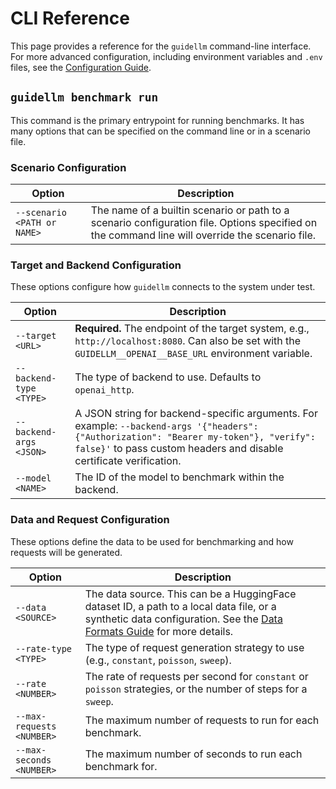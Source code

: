 # CLI Reference

This page provides a reference for the `guidellm` command-line interface. For more advanced configuration, including environment variables and `.env` files, see the [Configuration Guide](./configuration.md).

## `guidellm benchmark run`

This command is the primary entrypoint for running benchmarks. It has many options that can be specified on the command line or in a scenario file.

### Scenario Configuration

| Option                      | Description                                                                                                                                     |
| --------------------------- | ----------------------------------------------------------------------------------------------------------------------------------------------- |
| `--scenario <PATH or NAME>` | The name of a builtin scenario or path to a scenario configuration file. Options specified on the command line will override the scenario file. |

### Target and Backend Configuration

These options configure how `guidellm` connects to the system under test.

| Option                  | Description                                                                                                                                                                                                   |
| ----------------------- | ------------------------------------------------------------------------------------------------------------------------------------------------------------------------------------------------------------- |
| `--target <URL>`        | **Required.** The endpoint of the target system, e.g., `http://localhost:8080`. Can also be set with the `GUIDELLM__OPENAI__BASE_URL` environment variable.                                                   |
| `--backend-type <TYPE>` | The type of backend to use. Defaults to `openai_http`.                                                                                                                                                        |
| `--backend-args <JSON>` | A JSON string for backend-specific arguments. For example: `--backend-args '{"headers": {"Authorization": "Bearer my-token"}, "verify": false}'` to pass custom headers and disable certificate verification. |
| `--model <NAME>`        | The ID of the model to benchmark within the backend.                                                                                                                                                          |

### Data and Request Configuration

These options define the data to be used for benchmarking and how requests will be generated.

| Option                    | Description                                                                                                                                                                              |
| ------------------------- | ---------------------------------------------------------------------------------------------------------------------------------------------------------------------------------------- |
| `--data <SOURCE>`         | The data source. This can be a HuggingFace dataset ID, a path to a local data file, or a synthetic data configuration. See the [Data Formats Guide](./data_formats.md) for more details. |
| `--rate-type <TYPE>`      | The type of request generation strategy to use (e.g., `constant`, `poisson`, `sweep`).                                                                                                   |
| `--rate <NUMBER>`         | The rate of requests per second for `constant` or `poisson` strategies, or the number of steps for a `sweep`.                                                                            |
| `--max-requests <NUMBER>` | The maximum number of requests to run for each benchmark.                                                                                                                                |
| `--max-seconds <NUMBER>`  | The maximum number of seconds to run each benchmark for.                                                                                                                                 |

